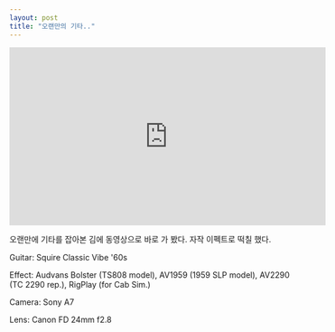 ```yaml
---
layout: post
title: "오랜만의 기타.."
---
```


<iframe width="560" height="315" src="https://www.youtube.com/embed/oZ90pNwUKp0" frameborder="0" allowfullscreen=""></iframe>







오랜만에 기타를 잡아본 김에 동영상으로 바로 가 봤다. 자작 이펙트로 떡칠 했다. 




Guitar: Squire Classic Vibe '60s

Effect: Audvans Bolster (TS808 model), AV1959 (1959 SLP model), AV2290 (TC 2290 rep.), RigPlay (for Cab Sim.)




Camera: Sony A7

Lens: Canon FD 24mm f2.8





